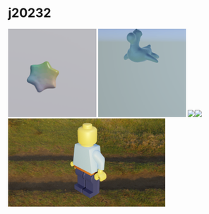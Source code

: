 # j20232

<img src="https://github.com/j20232/j20232/blob/master/assets/cream.gif" height=200> <img src="https://github.com/j20232/j20232/blob/master/assets/toy.gif" height=200> <img src="https://github.com/j20232/j20232/blob/master/assets/water.gif" height=200><img src="https://github.com/j20232/j20232/blob/master/assets/unchan.gif" height=200><img src="https://github.com/j20232/j20232/blob/master/assets/lego.png" height=200>
